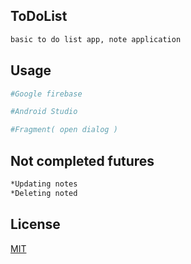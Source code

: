 ## ToDoList

```bash
basic to do list app, note application
```

## Usage

```bash
#Google firebase

#Android Studio

#Fragment( open dialog )

```

## Not completed futures

```bash
*Updating notes
*Deleting noted

```

## License
[MIT](https://choosealicense.com/licenses/mit/)
